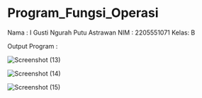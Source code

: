 # Program_Fungsi_Operasi
Nama : I Gusti Ngurah Putu Astrawan
NIM  : 2205551071
Kelas: B

Output Program :

![Screenshot (13)](https://user-images.githubusercontent.com/87742568/196034609-53fa6eef-c7b7-4aac-812a-1d7f8d4d7ba9.png)

![Screenshot (14)](https://user-images.githubusercontent.com/87742568/196034592-231aae19-10ab-4d7c-a236-8c4c9cebdf09.png)

![Screenshot (15)](https://user-images.githubusercontent.com/87742568/196034582-9a60af60-5d04-4651-8f15-ebdbd215631e.png)
